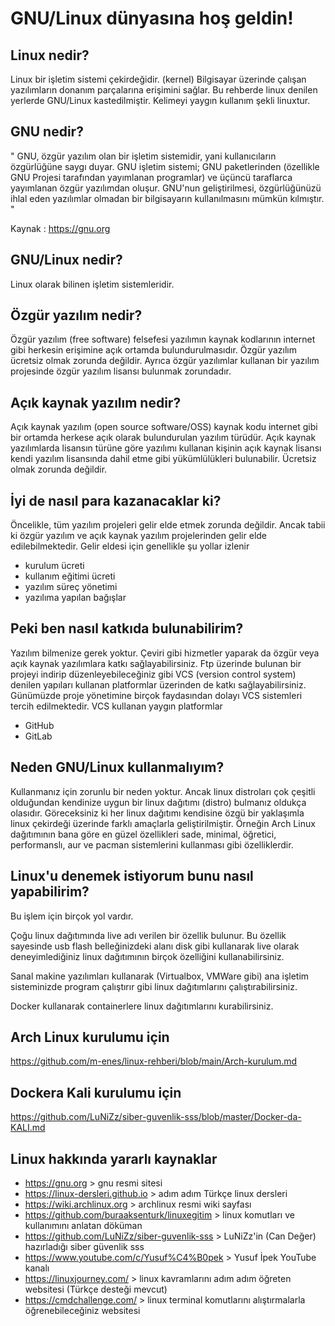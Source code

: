 # GNU/Linux dünyasına hoş geldin!

## Linux nedir?
Linux bir işletim sistemi çekirdeğidir. (kernel) Bilgisayar üzerinde çalışan yazılımların donanım parçalarına erişimini sağlar. Bu rehberde linux denilen yerlerde GNU/Linux kastedilmiştir. Kelimeyi yaygın kullanım şekli linuxtur.

## GNU nedir?
"
GNU, özgür yazılım olan bir işletim sistemidir, yani kullanıcıların özgürlüğüne saygı duyar. GNU işletim sistemi; GNU paketlerinden (özellikle GNU Projesi tarafından yayımlanan programlar) ve üçüncü taraflarca yayımlanan özgür yazılımdan oluşur. GNU'nun geliştirilmesi, özgürlüğünüzü ihlal eden yazılımlar olmadan bir bilgisayarın kullanılmasını mümkün kılmıştır.
"

Kaynak : https://gnu.org

## GNU/Linux nedir?
Linux olarak bilinen işletim sistemleridir.

## Özgür yazılım nedir?
Özgür yazılım (free software) felsefesi yazılımın kaynak kodlarının internet gibi herkesin erişimine açık ortamda bulundurulmasıdır. Özgür yazılım ücretsiz olmak zorunda değildir. Ayrıca özgür yazılımlar kullanan bir yazılım projesinde özgür yazılım lisansı bulunmak zorundadır.

## Açık kaynak yazılım nedir?
Açık kaynak yazılım (open source software/OSS) kaynak kodu internet gibi bir ortamda herkese açık olarak bulundurulan yazılım türüdür. Açık kaynak yazılımlarda lisansın türüne göre yazılımı kullanan kişinin açık kaynak lisansı kendi yazılım lisansında dahil etme gibi yükümlülükleri bulunabilir. Ücretsiz olmak zorunda değildir.

## İyi de nasıl para kazanacaklar ki?
Öncelikle, tüm yazılım projeleri gelir elde etmek zorunda değildir. Ancak tabii ki özgür yazılım ve açık kaynak yazılım projelerinden gelir elde edilebilmektedir.
Gelir eldesi için genellikle şu yollar izlenir
- kurulum ücreti
- kullanım eğitimi ücreti
- yazılım süreç yönetimi
- yazılıma yapılan bağışlar

## Peki ben nasıl katkıda bulunabilirim?
Yazılım bilmenize gerek yoktur. Çeviri gibi hizmetler yaparak da özgür veya açık kaynak yazılımlara katkı sağlayabilirsiniz.
Ftp üzerinde bulunan bir projeyi indirip düzenleyebileceğiniz gibi VCS (version control system) denilen yapıları kullanan platformlar üzerinden de katkı sağlayabilirsiniz. Günümüzde proje yönetimine birçok faydasından dolayı VCS sistemleri tercih edilmektedir. VCS kullanan yaygın platformlar
- GitHub
- GitLab

## Neden GNU/Linux kullanmalıyım?
Kullanmanız için zorunlu bir neden yoktur. Ancak linux distroları çok çeşitli olduğundan kendinize uygun bir linux dağıtımı (distro) bulmanız oldukça olasıdır.
Göreceksiniz ki her linux dağıtımı kendisine özgü bir yaklaşımla linux çekirdeği üzerinde farklı amaçlarla geliştirilmiştir. Örneğin Arch Linux dağıtımının bana göre en güzel özellikleri sade, minimal, öğretici, performanslı, aur ve pacman sistemlerini kullanması gibi özelliklerdir.

## Linux'u denemek istiyorum bunu nasıl yapabilirim?
Bu işlem için birçok yol vardır.

Çoğu linux dağıtımında live adı verilen bir özellik bulunur. Bu özellik sayesinde usb flash belleğinizdeki alanı disk gibi kullanarak live olarak deneyimlediğiniz linux dağıtımının birçok özelliğini kullanabilirsiniz.

Sanal makine yazılımları kullanarak (Virtualbox, VMWare gibi) ana işletim sisteminizde program çalıştırır gibi linux dağıtımlarını çalıştırabilirsiniz.

Docker kullanarak containerlere linux dağıtımlarını kurabilirsiniz.

## Arch Linux kurulumu için
https://github.com/m-enes/linux-rehberi/blob/main/Arch-kurulum.md

## Dockera Kali kurulumu için
https://github.com/LuNiZz/siber-guvenlik-sss/blob/master/Docker-da-KALI.md


## Linux hakkında yararlı kaynaklar
- https://gnu.org > gnu resmi sitesi
- https://linux-dersleri.github.io > adım adım Türkçe linux dersleri
- https://wiki.archlinux.org > archlinux resmi wiki sayfası
- https://github.com/buraaksenturk/linuxegitim > linux komutları ve kullanımını anlatan döküman
- https://github.com/LuNiZz/siber-guvenlik-sss > LuNiZz'in (Can Değer) hazırladığı siber güvenlik sss
- https://www.youtube.com/c/Yusuf%C4%B0pek > Yusuf İpek YouTube kanalı
- https://linuxjourney.com/ > linux kavramlarını adım adım öğreten websitesi (Türkçe desteği mevcut)
- https://cmdchallenge.com/ > linux terminal komutlarını alıştırmalarla öğrenebileceğiniz websitesi
